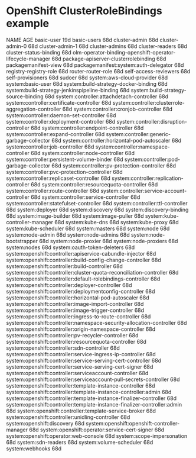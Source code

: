 # OpenShift ClusterRoleBindings example

NAME                                                                       AGE
basic-user                                                                 19d
basic-users                                                                68d
cluster-admin                                                              68d
cluster-admin-0                                                            68d
cluster-admin-1                                                            68d
cluster-admins                                                             68d
cluster-readers                                                            68d
cluster-status-binding                                                     68d
olm-operator-binding-openshift-operator-lifecycle-manager                  68d
package-apiserver-clusterrolebinding                                       68d
packagemanifest-view                                                       68d
packagemanifest:system:auth-delegator                                      68d
registry-registry-role                                                     68d
router-router-role                                                         68d
self-access-reviewers                                                      68d
self-provisioners                                                          68d
sudoer                                                                     68d
system:aws-cloud-provider                                                  68d
system:basic-user                                                          68d
system:build-strategy-docker-binding                                       68d
system:build-strategy-jenkinspipeline-binding                              68d
system:build-strategy-source-binding                                       68d
system:controller:attachdetach-controller                                  68d
system:controller:certificate-controller                                   68d
system:controller:clusterrole-aggregation-controller                       68d
system:controller:cronjob-controller                                       68d
system:controller:daemon-set-controller                                    68d
system:controller:deployment-controller                                    68d
system:controller:disruption-controller                                    68d
system:controller:endpoint-controller                                      68d
system:controller:expand-controller                                        68d
system:controller:generic-garbage-collector                                68d
system:controller:horizontal-pod-autoscaler                                68d
system:controller:job-controller                                           68d
system:controller:namespace-controller                                     68d
system:controller:node-controller                                          68d
system:controller:persistent-volume-binder                                 68d
system:controller:pod-garbage-collector                                    68d
system:controller:pv-protection-controller                                 68d
system:controller:pvc-protection-controller                                68d
system:controller:replicaset-controller                                    68d
system:controller:replication-controller                                   68d
system:controller:resourcequota-controller                                 68d
system:controller:route-controller                                         68d
system:controller:service-account-controller                               68d
system:controller:service-controller                                       68d
system:controller:statefulset-controller                                   68d
system:controller:ttl-controller                                           68d
system:deployer                                                            68d
system:discovery                                                           68d
system:discovery-binding                                                   68d
system:image-builder                                                       68d
system:image-puller                                                        68d
system:kube-controller-manager                                             68d
system:kube-dns                                                            68d
system:kube-proxy                                                          68d
system:kube-scheduler                                                      68d
system:masters                                                             68d
system:node                                                                68d
system:node-admin                                                          68d
system:node-admins                                                         68d
system:node-bootstrapper                                                   68d
system:node-proxier                                                        68d
system:node-proxiers                                                       68d
system:nodes                                                               68d
system:oauth-token-deleters                                                68d
system:openshift:controller:apiservice-cabundle-injector                   68d
system:openshift:controller:build-config-change-controller                 68d
system:openshift:controller:build-controller                               68d
system:openshift:controller:cluster-quota-reconciliation-controller        68d
system:openshift:controller:default-rolebindings-controller                68d
system:openshift:controller:deployer-controller                            68d
system:openshift:controller:deploymentconfig-controller                    68d
system:openshift:controller:horizontal-pod-autoscaler                      68d
system:openshift:controller:image-import-controller                        68d
system:openshift:controller:image-trigger-controller                       68d
system:openshift:controller:ingress-to-route-controller                    68d
system:openshift:controller:namespace-security-allocation-controller       68d
system:openshift:controller:origin-namespace-controller                    68d
system:openshift:controller:pv-recycler-controller                         68d
system:openshift:controller:resourcequota-controller                       68d
system:openshift:controller:sdn-controller                                 68d
system:openshift:controller:service-ingress-ip-controller                  68d
system:openshift:controller:service-serving-cert-controller                68d
system:openshift:controller:service-serving-cert-signer                    68d
system:openshift:controller:serviceaccount-controller                      68d
system:openshift:controller:serviceaccount-pull-secrets-controller         68d
system:openshift:controller:template-instance-controller                   68d
system:openshift:controller:template-instance-controller:admin             68d
system:openshift:controller:template-instance-finalizer-controller         68d
system:openshift:controller:template-instance-finalizer-controller:admin   68d
system:openshift:controller:template-service-broker                        68d
system:openshift:controller:unidling-controller                            68d
system:openshift:discovery                                                 68d
system:openshift:openshift-controller-manager                              68d
system:openshift:operator:service-cert-signer                              68d
system:openshift:operator:web-console                                      68d
system:scope-impersonation                                                 68d
system:sdn-readers                                                         68d
system:volume-scheduler                                                    68d
system:webhooks                                                            68d
